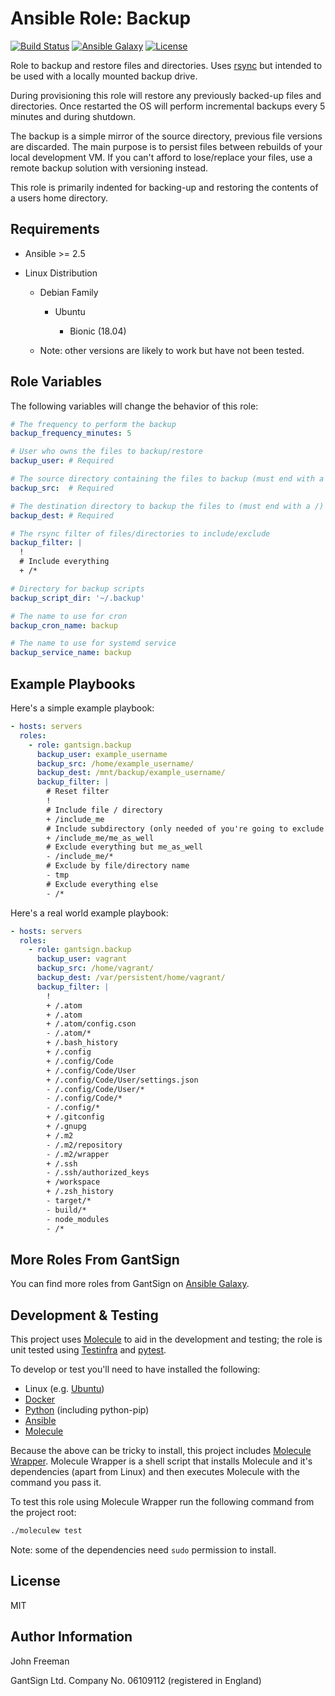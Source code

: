 Ansible Role: Backup
====================

[![Build Status](https://travis-ci.com/gantsign/ansible_role_backup.svg?branch=master)](https://travis-ci.com/gantsign/ansible_role_backup)
[![Ansible Galaxy](https://img.shields.io/badge/ansible--galaxy-gantsign.backup-blue.svg)](https://galaxy.ansible.com/gantsign/backup)
[![License](https://img.shields.io/badge/license-MIT-blue.svg)](https://raw.githubusercontent.com/gantsign/ansible_role_backup/master/LICENSE)

Role to backup and restore files and directories. Uses
[rsync](https://rsync.samba.org/) but intended to be used with a locally
mounted backup drive.

During provisioning this role will restore any previously backed-up files and
directories. Once restarted the OS will perform incremental backups every 5
minutes and during shutdown.

The backup is a simple mirror of the source directory, previous file versions
are discarded. The main purpose is to persist files between rebuilds of your
local development VM. If you can't afford to lose/replace your files, use a
remote backup solution with versioning instead.

This role is primarily indented for backing-up and restoring the contents of a
users home directory.

Requirements
------------

* Ansible >= 2.5

* Linux Distribution

    * Debian Family

        * Ubuntu

            * Bionic (18.04)

    * Note: other versions are likely to work but have not been tested.

Role Variables
--------------

The following variables will change the behavior of this role:

```yaml
# The frequency to perform the backup
backup_frequency_minutes: 5

# User who owns the files to backup/restore
backup_user: # Required

# The source directory containing the files to backup (must end with a /)
backup_src:  # Required

# The destination directory to backup the files to (must end with a /)
backup_dest: # Required

# The rsync filter of files/directories to include/exclude
backup_filter: |
  !
  # Include everything
  + /*

# Directory for backup scripts
backup_script_dir: '~/.backup'

# The name to use for cron
backup_cron_name: backup

# The name to use for systemd service
backup_service_name: backup
```

Example Playbooks
-----------------

Here's a simple example playbook:


```yaml
- hosts: servers
  roles:
    - role: gantsign.backup
      backup_user: example_username
      backup_src: /home/example_username/
      backup_dest: /mnt/backup/example_username/
      backup_filter: |
        # Reset filter
        !
        # Include file / directory
        + /include_me
        # Include subdirectory (only needed of you're going to exclude other sub-directories)
        + /include_me/me_as_well
        # Exclude everything but me_as_well
        - /include_me/*
        # Exclude by file/directory name
        - tmp
        # Exclude everything else
        - /*
```

Here's a real world example playbook:

```yaml
- hosts: servers
  roles:
    - role: gantsign.backup
      backup_user: vagrant
      backup_src: /home/vagrant/
      backup_dest: /var/persistent/home/vagrant/
      backup_filter: |
        !
        + /.atom
        + /.atom
        + /.atom/config.cson
        - /.atom/*
        + /.bash_history
        + /.config
        + /.config/Code
        + /.config/Code/User
        + /.config/Code/User/settings.json
        - /.config/Code/User/*
        - /.config/Code/*
        - /.config/*
        + /.gitconfig
        + /.gnupg
        + /.m2
        - /.m2/repository
        - /.m2/wrapper
        + /.ssh
        - /.ssh/authorized_keys
        + /workspace
        + /.zsh_history
        - target/*
        - build/*
        - node_modules
        - /*
```


More Roles From GantSign
------------------------

You can find more roles from GantSign on
[Ansible Galaxy](https://galaxy.ansible.com/gantsign).

Development & Testing
---------------------

This project uses [Molecule](http://molecule.readthedocs.io/) to aid in the
development and testing; the role is unit tested using
[Testinfra](http://testinfra.readthedocs.io/) and
[pytest](http://docs.pytest.org/).

To develop or test you'll need to have installed the following:

* Linux (e.g. [Ubuntu](http://www.ubuntu.com/))
* [Docker](https://www.docker.com/)
* [Python](https://www.python.org/) (including python-pip)
* [Ansible](https://www.ansible.com/)
* [Molecule](http://molecule.readthedocs.io/)

Because the above can be tricky to install, this project includes
[Molecule Wrapper](https://github.com/gantsign/molecule-wrapper). Molecule
Wrapper is a shell script that installs Molecule and it's dependencies (apart
from Linux) and then executes Molecule with the command you pass it.

To test this role using Molecule Wrapper run the following command from the
project root:

```bash
./moleculew test
```

Note: some of the dependencies need `sudo` permission to install.

License
-------

MIT

Author Information
------------------

John Freeman

GantSign Ltd.
Company No. 06109112 (registered in England)
